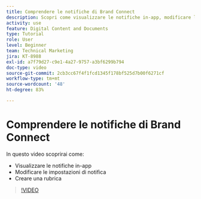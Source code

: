 ```yaml
---
title: Comprendere le notifiche di Brand Connect
description: Scopri come visualizzare le notifiche in-app, modificare le impostazioni di notifica e creare una rubrica in Brand Connect di [!UICONTROL Workfront DAM].
activity: use
feature: Digital Content and Documents
type: Tutorial
role: User
level: Beginner
team: Technical Marketing
jira: KT-8988
exl-id: a7f79d27-c9e1-4a27-9757-a3bf6299b794
doc-type: video
source-git-commit: 2cb3cc67f4f1fcd1345f178bf525d7b00f6271cf
workflow-type: tm+mt
source-wordcount: '48'
ht-degree: 83%

---
```


# Comprendere le notifiche di Brand Connect

In questo video scoprirai come:

* Visualizzare le notifiche in-app
* Modificare le impostazioni di notifica
* Creare una rubrica

>[!VIDEO](https://video.tv.adobe.com/v/335250/?quality=12&learn=on)

